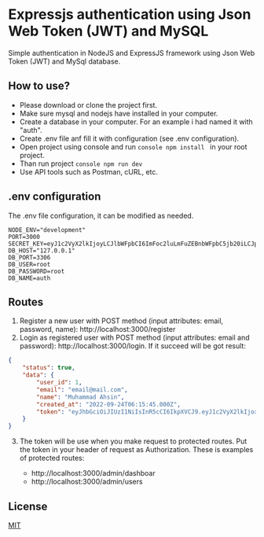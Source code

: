 # Expressjs authentication using Json Web Token (JWT) and MySQL

Simple authentication in NodeJS and ExpressJS framework using Json Web Token (JWT) and MySql database.

## How to use?
* Please download or clone the project first.
* Make sure mysql and nodejs have installed in your computer.
* Create a database in your computer. For an example i had named it with "auth".
* Create .env file anf fill it with configuration (see .env configuration).
* Open project using console and run ```console npm install ``` in your root project.
* Than run project ```console npm run dev ```
* Use API tools such as Postman, cURL, etc.

## .env configuration
The .env file configuration, it can be modified as needed.
```
NODE_ENV="development"
PORT=3000
SECRET_KEY=eyJ1c2VyX2lkIjoyLCJlbWFpbCI6ImFoc2luLmFuZEBnbWFpbC5jb20iLCJpYXQiOjE2NjM5MTcwNjEsImV4c
DB_HOST="127.0.0.1"
DB_PORT=3306
DB_USER=root
DB_PASSWORD=root
DB_NAME=auth
```

## Routes

1. Register a new user with POST method (input attributes: email, password, name): http://localhost:3000/register 
2. Login as registered user with POST method (input attributes: email and password): http://localhost:3000/login. If it succeed will be got result:
```json
{
    "status": true,
    "data": {
        "user_id": 1,
        "email": "email@mail.com",
        "name": "Muhammad Ahsin",
        "created_at": "2022-09-24T06:15:45.000Z",
        "token": "eyJhbGciOiJIUzI1NiIsInR5cCI6IkpXVCJ9.eyJ1c2VyX2lkIjoxLCJlbWFpbCI6ImFoc2luLmFuZEBnbWFpbC5jb20iLCJpYXQiOjE2NjQwMDA4NjksImV4cCI6MTY2NDA4NzI2OX0.herPUpd2LynXuSZewZUYOjVXgX-qcVautv3Z3Whydr4"
    }
}
```

3. The token will be use when you make request to protected routes. Put the token in your header of request as Authorization. These is examples of protected routes:

    * http://localhost:3000/admin/dashboar
    * http://localhost:3000/admin/users


## License

  [MIT](LICENSE)